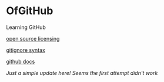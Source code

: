 # OfGitHub
Learning GitHub

[open source licensing](https://opensource.guide/legal/#which-open-source-license-is-appropriate-for-my-project)

[gitignore syntax](https://git-scm.com/docs/gitignore#_pattern_format)

[github docs](https://docs.github.com/en)

*Just a simple update here!*
*Seems the first attempt didn't work*

